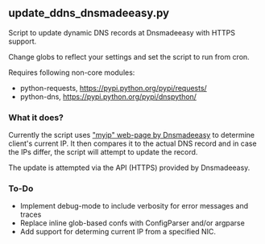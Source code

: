 ## update_ddns_dnsmadeeasy.py

Script to update dynamic DNS records at Dnsmadeeasy with HTTPS support.

Change globs to reflect your settings and set the script to run from cron.

Requires following non-core modules:
  * python-requests, https://pypi.python.org/pypi/requests/
  * python-dns, https://pypi.python.org/pypi/dnspython/

### What it does?

Currently the script uses ["myip" web-page by Dnsmadeeasy](http://www.dnsmadeeasy.com/myip.jsp)
to determine client's current IP. It then compares it to the actual DNS record and in case
the IPs differ, the script will attempt to update the record. 

The update is attempted via the API (HTTPS) provided by Dnsmadeeasy.

### To-Do
  * Implement debug-mode to include verbosity for error messages and traces
  * Replace inline glob-based confs with ConfigParser and/or argparse
  * Add support for determing current IP from a specified NIC.
